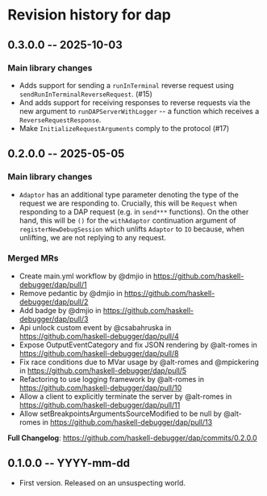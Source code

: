 # Revision history for dap

## 0.3.0.0 -- 2025-10-03

### Main library changes

* Adds support for sending a `runInTerminal` reverse request using
  `sendRunInTerminalReverseRequest`. (#15)
* And adds support for receiving responses to reverse requests via the new
  argument to `runDAPServerWithLogger` -- a function which receives a
  `ReverseRequestResponse`.
* Make `InitializeRequestArguments` comply to the protocol (#17)

## 0.2.0.0 -- 2025-05-05

### Main library changes

* `Adaptor` has an additional type parameter denoting the type of the request
    we are responding to. Crucially, this will be `Request` when responding to a
    DAP request (e.g. in `send***` functions).
    On the other hand, this will be `()` for the `withAdaptor` continuation
    argument of `registerNewDebugSession` which unlifts `Adaptor` to `IO`
    because, when unlifting, we are not replying to any request.

### Merged MRs
* Create main.yml workflow by @dmjio in https://github.com/haskell-debugger/dap/pull/1
* Remove pedantic by @dmjio in https://github.com/haskell-debugger/dap/pull/2
* Add badge by @dmjio in https://github.com/haskell-debugger/dap/pull/3
* Api unlock custom event by @csabahruska in https://github.com/haskell-debugger/dap/pull/4
* Expose OutputEventCategory and fix JSON rendering by @alt-romes in https://github.com/haskell-debugger/dap/pull/8
* Fix race conditions due to MVar usage by @alt-romes and @mpickering in https://github.com/haskell-debugger/dap/pull/5
* Refactoring to use logging framework by @alt-romes in https://github.com/haskell-debugger/dap/pull/10
* Allow a client to explicitly terminate the server by @alt-romes in https://github.com/haskell-debugger/dap/pull/11
* Allow setBreakpointsArgumentsSourceModified to be null by @alt-romes in https://github.com/haskell-debugger/dap/pull/13

**Full Changelog**: https://github.com/haskell-debugger/dap/commits/0.2.0.0

## 0.1.0.0 -- YYYY-mm-dd

* First version. Released on an unsuspecting world.
